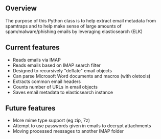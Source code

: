 ## Overview
The purpose of this Python class is to help extract email metadata from spamtraps
and to help make sense of large amounts of spam/malware/phishing emails by leveraging elasticsearch (ELK)

## Current features
* Reads emails via IMAP
* Reads emails based on IMAP search filter
* Designed to recursively "deflate" email objects
* Can parse Microsoft Word documents and macros (with oletools)
* Extracts common email headers
* Counts number of URLs in email objects
* Saves email metadata to elasticsearch instance

## Future features
* More mime type support (eg zip, 7z)
* Attempt to use passwords given in emails to decrypt attachments
* Moving processed messages to another IMAP folder